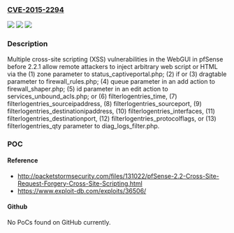 ### [CVE-2015-2294](https://cve.mitre.org/cgi-bin/cvename.cgi?name=CVE-2015-2294)
![](https://img.shields.io/static/v1?label=Product&message=n%2Fa&color=blue)
![](https://img.shields.io/static/v1?label=Version&message=n%2Fa&color=blue)
![](https://img.shields.io/static/v1?label=Vulnerability&message=n%2Fa&color=brighgreen)

### Description

Multiple cross-site scripting (XSS) vulnerabilities in the WebGUI in pfSense before 2.2.1 allow remote attackers to inject arbitrary web script or HTML via the (1) zone parameter to status_captiveportal.php; (2) if or (3) dragtable parameter to firewall_rules.php; (4) queue parameter in an add action to firewall_shaper.php; (5) id parameter in an edit action to services_unbound_acls.php; or (6) filterlogentries_time, (7) filterlogentries_sourceipaddress, (8) filterlogentries_sourceport, (9) filterlogentries_destinationipaddress, (10) filterlogentries_interfaces, (11) filterlogentries_destinationport, (12) filterlogentries_protocolflags, or (13) filterlogentries_qty parameter to diag_logs_filter.php.

### POC

#### Reference
- http://packetstormsecurity.com/files/131022/pfSense-2.2-Cross-Site-Request-Forgery-Cross-Site-Scripting.html
- https://www.exploit-db.com/exploits/36506/

#### Github
No PoCs found on GitHub currently.

